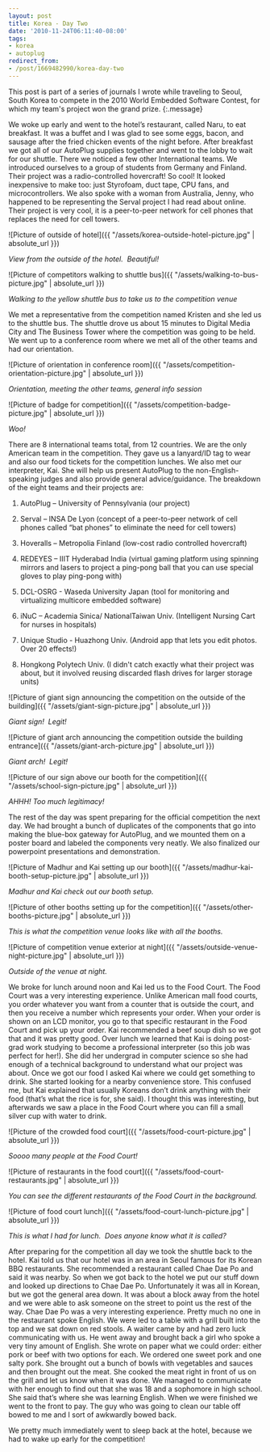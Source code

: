 ```yaml
---
layout: post
title: Korea - Day Two
date: '2010-11-24T06:11:40-08:00'
tags:
- korea
- autoplug
redirect_from:
- /post/1669482990/korea-day-two
---
```


This post is part of a series of journals I wrote while traveling to Seoul, South Korea to compete in the 2010 World Embedded Software Contest, for which my team's project won the grand prize.
{:.message}

We woke up early and went to the hotel’s restaurant, called Naru, to eat breakfast. It was a buffet and I was glad to see some eggs, bacon, and sausage after the fried chicken events of the night before. After breakfast we got all of our AutoPlug supplies together and went to the lobby to wait for our shuttle. There we noticed a few other International teams. We introduced ourselves to a group of students from Germany and Finland. Their project was a radio-controlled hovercraft! So cool! It looked inexpensive to make too: just Styrofoam, duct tape, CPU fans, and microcontrollers. We also spoke with a woman from Australia, Jenny, who happened to be representing the Serval project I had read about online. Their project is very cool, it is a peer-to-peer network for cell phones that replaces the need for cell towers.

![Picture of outside of hotel]({{ "/assets/korea-outside-hotel-picture.jpg" | absolute_url }})

_View from the outside of the hotel.  Beautiful!_

![Picture of competitors walking to shuttle bus]({{ "/assets/walking-to-bus-picture.jpg" | absolute_url }})

_Walking to the yellow shuttle bus to take us to the competition venue_

We met a representative from the competition named Kristen and she led us to the shuttle bus. The shuttle drove us about 15 minutes to Digital Media City and The Business Tower where the competition was going to be held. We went up to a conference room where we met all of the other teams and had our orientation.

![Picture of orientation in conference room]({{ "/assets/competition-orientation-picture.jpg" | absolute_url }})

_Orientation, meeting the other teams, general info session_

![Picture of badge for competition]({{ "/assets/competition-badge-picture.jpg" | absolute_url }})

_Woo!_

There are 8 international teams total, from 12 countries. We are the only American team in the competition. They gave us a lanyard/ID tag to wear and also our food tickets for the competition lunches. We also met our interpreter, Kai. She will help us present AutoPlug to the non-English-speaking judges and also provide general advice/guidance. The breakdown of the eight teams and their projects are:

1. AutoPlug – University of Pennsylvania (our project)

2. Serval – INSA De Lyon (concept of a peer-to-peer network of cell phones called “bat phones” to eliminate the need for cell towers)

3. Hoveralls – Metropolia Finland (low-cost radio controlled hovercraft)

4. REDEYES – IIIT Hyderabad India (virtual gaming platform using spinning mirrors and lasers to project a ping-pong ball that you can use special gloves to play ping-pong with)

5. DCL-OSRG - Waseda University Japan (tool for monitoring and virtualizing multicore embedded software)

6. iNuC – Academia Sinica/ NationalTaiwan Univ. (Intelligent Nursing Cart for nurses in hospitals)

7. Unique Studio - Huazhong Univ. (Android app that lets you edit photos. Over 20 effects!)

8. Hongkong Polytech Univ. (I didn't catch exactly what their project was about, but it involved reusing discarded flash drives for larger storage units)

![Picture of giant sign announcing the competition on the outside of the building]({{ "/assets/giant-sign-picture.jpg" | absolute_url }})

_Giant sign!  Legit!_

![Picture of giant arch announcing the competition outside the building entrance]({{ "/assets/giant-arch-picture.jpg" | absolute_url }})

_Giant arch!  Legit!_

![Picture of our sign above our booth for the competition]({{ "/assets/school-sign-picture.jpg" | absolute_url }})

_AHHH! Too much legitimacy!_

The rest of the day was spent preparing for the official competition the next day. We had brought a bunch of duplicates of the components that go into making the blue-box gateway for AutoPlug, and we mounted them on a poster board and labeled the components very neatly. We also finalized our powerpoint presentations and demonstration.

![Picture of Madhur and Kai setting up our booth]({{ "/assets/madhur-kai-booth-setup-picture.jpg" | absolute_url }})

_Madhur and Kai check out our booth setup._

![Picture of other booths setting up for the competition]({{ "/assets/other-booths-picture.jpg" | absolute_url }})

_This is what the competition venue looks like with all the booths._

![Picture of competition venue exterior at night]({{ "/assets/outside-venue-night-picture.jpg" | absolute_url }})

_Outside of the venue at night._

We broke for lunch around noon and Kai led us to the Food Court. The Food Court was a very interesting experience. Unlike American mall food courts, you order whatever you want from a counter that is outside the court, and then you receive a number which represents your order. When your order is shown on an LCD monitor, you go to that specific restaurant in the Food Court and pick up your order. Kai recommended a beef soup dish so we got that and it was pretty good. Over lunch we learned that Kai is doing post-grad work studying to become a professional interpreter (so this job was perfect for her!). She did her undergrad in computer science so she had enough of a technical background to understand what our project was about. Once we got our food I asked Kai where we could get something to drink. She started looking for a nearby convenience store. This confused me, but Kai explained that usually Koreans don’t drink anything with their food (that’s what the rice is for, she said). I thought this was interesting, but afterwards we saw a place in the Food Court where you can fill a small silver cup with water to drink.

![Picture of the crowded food court]({{ "/assets/food-court-picture.jpg" | absolute_url }})

_Soooo many people at the Food Court!_

![Picture of restaurants in the food court]({{ "/assets/food-court-restaurants.jpg" | absolute_url }})

_You can see the different restaurants of the Food Court in the background._

![Picture of food court lunch]({{ "/assets/food-court-lunch-picture.jpg" | absolute_url }})

_This is what I had for lunch.  Does anyone know what it is called?_

After preparing for the competition all day we took the shuttle back to the hotel. Kai told us that our hotel was in an area in Seoul famous for its Korean BBQ restaurants. She recommended a restaurant called Chae Dae Po and said it was nearby. So when we got back to the hotel we put our stuff down and looked up directions to Chae Dae Po. Unfortunately it was all in Korean, but we got the general area down. It was about a block away from the hotel and we were able to ask someone on the street to point us the rest of the way. Chae Dae Po was a very interesting experience. Pretty much no one in the restaurant spoke English. We were led to a table with a grill built into the top and we sat down on red stools. A waiter came by and had zero luck communicating with us. He went away and brought back a girl who spoke a very tiny amount of English. She wrote on paper what we could order: either pork or beef with two options for each. We ordered one sweet pork and one salty pork. She brought out a bunch of bowls with vegetables and sauces and then brought out the meat. She cooked the meat right in front of us on the grill and let us know when it was done. We managed to communicate with her enough to find out that she was 18 and a sophomore in high school. She said that’s where she was learning English. When we were finished we went to the front to pay. The guy who was going to clean our table off bowed to me and I sort of awkwardly bowed back.

We pretty much immediately went to sleep back at the hotel, because we had to wake up early for the competition!